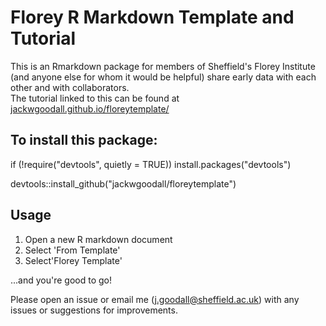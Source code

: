 # Florey R Markdown Template and Tutorial

This is an Rmarkdown package for members of Sheffield's Florey Institute (and anyone else for whom it would be helpful) share early data with each other and with collaborators.  
The tutorial linked to this can be found at [jackwgoodall.github.io/floreytemplate/](https://jackwgoodall.github.io/floreytemplate/)

## To install this package: 
if (!require("devtools", quietly = TRUE)) install.packages("devtools")

devtools::install_github("jackwgoodall/floreytemplate")

## Usage

1. Open a new R markdown document
2. Select 'From Template'
3. Select'Florey Template'

...and you're good to go!

Please open an issue or email me (j.goodall@sheffield.ac.uk) with any issues or suggestions for improvements.
